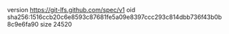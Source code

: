 version https://git-lfs.github.com/spec/v1
oid sha256:1516ccb20c6e8593c87681fe5a09e8397ccc293c814dbb736f43b0b8c9e6fa90
size 24520
